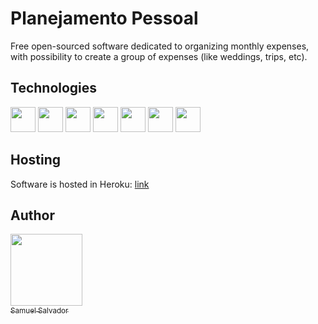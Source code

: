 # Planejamento Pessoal

Free open-sourced software dedicated to organizing monthly expenses, with possibility to create a group of expenses (like weddings, trips, etc).

## Technologies

<img loading="lazy" src="https://cdn.jsdelivr.net/gh/devicons/devicon/icons/java/java-original.svg" width=40 height="40"/> <img loading="lazy" src="https://cdn.jsdelivr.net/gh/devicons/devicon/icons/spring/spring-original.svg" width=40 height="40"/> <img loading="lazy" src="https://cdn.jsdelivr.net/gh/devicons/devicon/icons/hibernate/hibernate-original.svg" width=40 height="40"/> <img loading="lazy" src="https://cdn.jsdelivr.net/gh/devicons/devicon/icons/postgresql/postgresql-original.svg" width=40 height="40"/> <img loading="lazy" src="https://cdn.jsdelivr.net/gh/devicons/devicon/icons/html5/html5-original.svg" width=40 height="40"/> <img loading="lazy" src="https://cdn.jsdelivr.net/gh/devicons/devicon/icons/css3/css3-original.svg" width=40 height="40"/> <img loading="lazy" src="https://cdn.jsdelivr.net/gh/devicons/devicon/icons/javascript/javascript-original.svg" width=40 height="40"/>

## Hosting

Software is hosted in Heroku: <a href="https://plan-pessoal-93978f82c0a7.herokuapp.com/"> link </a>

## Author

[<img loading="lazy" src="https://avatars.githubusercontent.com/u/107806776?v=4" width=115><br><sub>Samuel Salvador</sub>](https://github.com/samuel-salvador)
